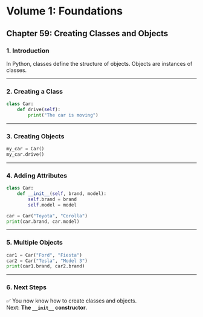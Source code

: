 # Volume 1: Foundations
## Chapter 59: Creating Classes and Objects

### 1. Introduction
In Python, classes define the structure of objects. Objects are instances of classes.

---

### 2. Creating a Class
```python
class Car:
    def drive(self):
        print("The car is moving")
```

---

### 3. Creating Objects
```python
my_car = Car()
my_car.drive()
```

---

### 4. Adding Attributes
```python
class Car:
    def __init__(self, brand, model):
        self.brand = brand
        self.model = model

car = Car("Toyota", "Corolla")
print(car.brand, car.model)
```

---

### 5. Multiple Objects
```python
car1 = Car("Ford", "Fiesta")
car2 = Car("Tesla", "Model 3")
print(car1.brand, car2.brand)
```

---

### 6. Next Steps
✅ You now know how to create classes and objects.  
Next: **The `__init__` constructor**.
